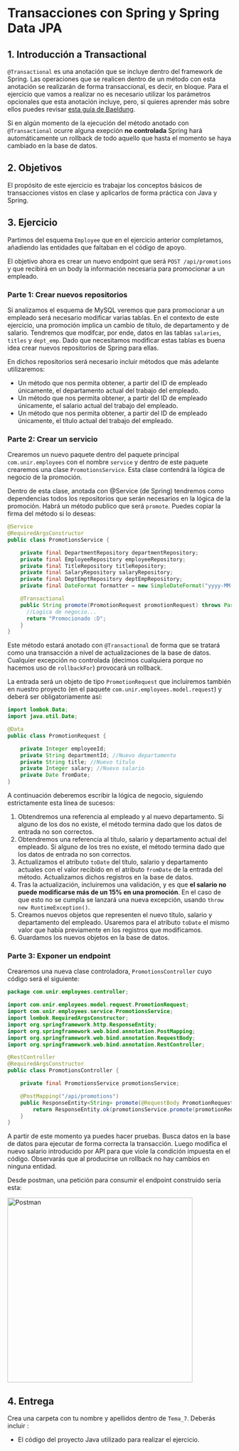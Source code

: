 # Transacciones con Spring y Spring Data JPA

## 1. Introducción a Transactional

``@Transactional`` es una anotación que se incluye dentro del framework de Spring. Las operaciones que se realicen dentro de un método con esta anotación se realizarán de forma transaccional, es decir, en bloque. Para el ejercicio que vamos a realizar no es necesario utilizar los parámetros opcionales que esta anotación incluye, pero, si quieres aprender más sobre ellos puedes revisar [esta guía de Baeldung](https://www.baeldung.com/transaction-configuration-with-jpa-and-spring).

Si en algún momento de la ejecución del método anotado con ``@Transactional`` ocurre alguna exepción **no controlada** Spring hará automáticamente un rollback de todo aquello que hasta el momento se haya cambiado en la base de datos.

## 2. Objetivos

El propósito de este ejercicio es trabajar los conceptos básicos de transacciones vistos en clase y aplicarlos de forma práctica con Java y Spring.


## 3. Ejercicio

Partimos del esquema `Employee` que en el ejercicio anterior completamos, añadiendo las entidades que faltaban en el código de apoyo.

El objetivo ahora es crear un nuevo endpoint que será ``POST /api/promotions`` y que recibirá en un body la información necesaria para promocionar a un empleado.

### Parte 1: Crear nuevos repositorios

Si analizamos el esquema de MySQL veremos que para promocionar a un empleado será necesario modificar varias tablas. En el contexto de este ejercicio, una promoción implica un cambio de título, de departamento y de salario. Tendremos que modifcar, por ende, datos en las tablas ``salaries``, ``titles`` y ``dept_emp``. Dado que necesitamos modificar estas tablas es buena idea crear nuevos repositorios de Spring para ellas.

En dichos repositorios será necesario incluir métodos que más adelante utilizaremos:

  - Un método que nos permita obtener, a partir del ID de empleado únicamente, el departamento actual del trabajo del empleado.
  - Un método que nos permita obtener, a partir del ID de empleado únicamente, el salario actual del trabajo del empleado.
  - Un método que nos permita obtener, a partir del ID de empleado únicamente, el título actual del trabajo del empleado.


### Parte 2: Crear un servicio

Crearemos un nuevo paquete dentro del paquete principal ``com.unir.employees`` con el nombre ``service`` y dentro de este paquete crearemos una clase ``PromotionsService``. Esta clase contendrá la lógica de negocio de la promoción.

Dentro de esta clase, anotada con @Service (de Spring) tendremos como dependencias todos los repositorios que serán necesarios en la lógica de la promoción. Habrá un método publico que será ``promote``. Puedes copiar la firma del método si lo deseas:

```java
@Service
@RequiredArgsConstructor
public class PromotionsService {

    private final DepartmentRepository departmentRepository;
    private final EmployeeRepository employeeRepository;
    private final TitleRepository titleRepository;
    private final SalaryRepository salaryRepository;
    private final DeptEmptRepository deptEmpRepository;
    private final DateFormat formatter = new SimpleDateFormat("yyyy-MM-dd");

    @Transactional
    public String promote(PromotionRequest promotionRequest) throws ParseException {
      //Logica de negocio...
      return "Promocionado :D";
    }
}
```

Este método estará anotado con ``@Transactional`` de forma que se tratará como una transacción a nivel de actualizaciones de la base de datos. Cualquier excepción no controlada (decimos cualquiera porque no hacemos uso de ``rollbackFor``) provocará un rollback.

La entrada será un objeto de tipo ``PromotionRequest`` que incluiremos también en nuestro proyecto (en el paquete ``com.unir.employees.model.request``) y deberá ser obligatoriamente así:

```java
import lombok.Data;
import java.util.Date;

@Data
public class PromotionRequest {

    private Integer employeeId;
    private String departmentId; //Nuevo departamento
    private String title; //Nuevo titulo
    private Integer salary; //Nuevo salario
    private Date fromDate;
}
```

A continuación deberemos escribir la lógica de negocio, siguiendo estrictamente esta línea de sucesos:

  1. Obtendremos una referencia al empleado y al nuevo departamento. Si alguno de los dos no existe, el método termina dado que los datos de entrada no son correctos.
  2. Obtendremos una referencia al título, salario y departamento actual del empleado. Si alguno de los tres no existe, el método termina dado que los datos de entrada no son correctos.
  3. Actualizamos el atributo ``toDate`` del título, salario y departamento actuales con el valor recibido en el atributo ``fromDate`` de la entrada del método. Actualizamos dichos registros en la base de datos.
  4. Tras la actualización, incluiremos una validación, y es que **el salario no puede modificarse más de un 15% en una promoción**. En el caso de que esto no se cumpla se lanzará una nueva excepción, usando ``throw new RuntimeException()``.
  5. Creamos nuevos objetos que representen el nuevo título, salario y departamento del empleado. Usaremos para el atributo ``toDate`` el mismo valor que había previamente en los registros que modificamos.
  6. Guardamos los nuevos objetos en la base de datos.

### Parte 3: Exponer un endpoint

Crearemos una nueva clase controladora, ``PromotionsController`` cuyo código será el siguiente:

```java
package com.unir.employees.controller;

import com.unir.employees.model.request.PromotionRequest;
import com.unir.employees.service.PromotionsService;
import lombok.RequiredArgsConstructor;
import org.springframework.http.ResponseEntity;
import org.springframework.web.bind.annotation.PostMapping;
import org.springframework.web.bind.annotation.RequestBody;
import org.springframework.web.bind.annotation.RestController;

@RestController
@RequiredArgsConstructor
public class PromotionsController {

    private final PromotionsService promotionsService;

    @PostMapping("/api/promotions")
    public ResponseEntity<String> promote(@RequestBody PromotionRequest promotionRequest) {
        return ResponseEntity.ok(promotionsService.promote(promotionRequest));
    }
}

```

A partir de este momento ya puedes hacer pruebas. Busca datos en la base de datos para ejecutar de forma correcta la transacción. Luego modifica el nuevo salario introducido por API para que viole la condición impuesta en el código. Observarás que al producirse un rollback no hay cambios en ninguna entidad.

Desde postman, una petición para consumir el endpoint construido sería esta:

<img width="416" alt="Postman" src="!https://github.com/user-attachments/assets/54dc7d1c-072e-40b7-8e0b-ca46480d3758">

## 4. Entrega

Crea una carpeta con tu nombre y apellidos dentro de ``Tema_7``. Deberás incluir :

- El código del proyecto Java utilizado para realizar el ejercicio.
